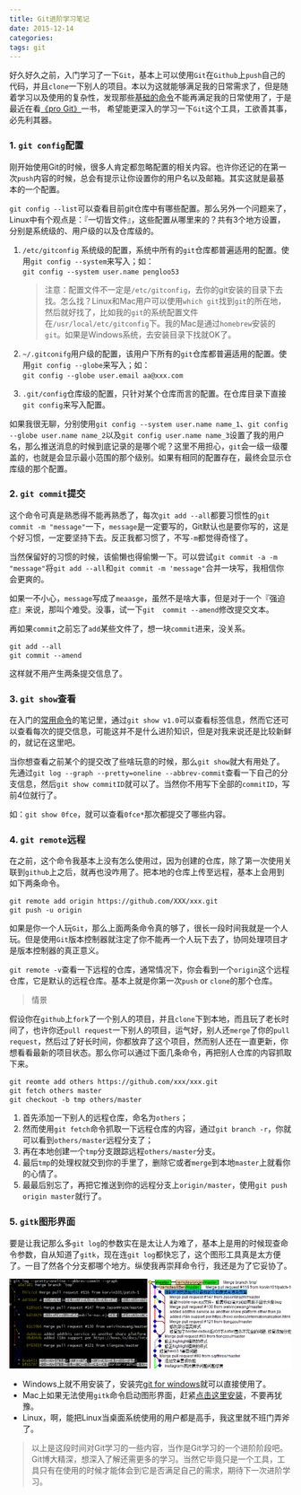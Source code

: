 ```yaml
---
title: Git进阶学习笔记
date: 2015-12-14
categories: 
tags: git
---
```


好久好久之前，入门学习了一下`Git`，基本上可以使用`Git`在`Github`上`push`自己的代码，并且`clone`一下别人的项目。本以为这就能够满足我的日常需求了，但是随着学习以及使用的复杂性，发现那些[基础的命令](/post/tools/2014-05-16-git-common)不能再满足我的日常使用了，于是最近在看[《pro Git》](http://git-scm.com/book/zh/v2)一书， 希望能更深入的学习一下`Git`这个工具，工欲善其事，必先利其器。

### 1. `git config`配置
刚开始使用Git的时候，很多人肯定都忽略配置的相关内容。也许你还记的在第一次`push`内容的时候，总会有提示让你设置你的用户名以及邮箱。其实这就是最基本的一个配置。

`git config --list`可以查看目前git仓库中有哪些配置。那么另外一个问题来了，Linux中有个观点是：『一切皆文件』，这些配置从哪里来的？共有3个地方设置，分别是系统级的、用户级的以及仓库级的。

1. `/etc/gitconfig` 系统级的配置，系统中所有的`git`仓库都普遍适用的配置。使用`git config --system`来写入；如：  
`git config --system user.name pengloo53`

	> 注意：配置文件不一定是`/etc/gitconfig`，去你的git安装的目录下去找。怎么找？Linux和Mac用户可以使用`which git`找到`git`的所在地，然后就好找了，比如我的`git`的系统配置文件在`/usr/local/etc/gitconfig`下。我的Mac是通过`homebrew`安装的`git`。如果是Windows系统，去安装目录下找就OK了。

2. `~/.gitconifg`用户级的配置，该用户下所有的`git`仓库都普遍适用的配置。使用`git config --globe`来写入；如：  
`git config --globe user.email aa@xxx.com`

3. `.git/config`仓库级的配置，只针对某个仓库而言的配置。在仓库目录下直接`git config`来写入配置。

如果我很无聊，分别使用`git config --system user.name name_1`、`git config --globe user.name name_2`以及`git config user.name name_3`设置了我的用户名，那么推送消息的时候到底记录的是哪个呢？这里不用担心，`git`会一级一级覆盖的，也就是会显示最小范围的那个级别。如果有相同的配置存在，最终会显示仓库级的那个配置。

 
### 2. `git commit`提交
这个命令可真是熟悉得不能再熟悉了，每次`git add --all`都要习惯性的`git commit -m "message"`一下，`message`是一定要写的，Git默认也是要你写的，这是个好习惯，一定要坚持下去。反正我都习惯了，不写`-m`都觉得奇怪了。

当然保留好的习惯的时候，该偷懒也得偷懒一下。可以尝试`git commit -a -m "message"`将`git add --all`和`git commit -m 'message"`合并一块写，我相信你会更爽的。

如果一不小心，`message`写成了`meaasge`，虽然不是啥大事，但是对于一个『强迫症』来说，那叫个难受。没事，试一下`git  commit --amend`修改提交文本。

再如果`commit`之前忘了`add`某些文件了，想一块`commit`进来，没关系。

```
git add --all
git commit --amend 
```

这样就不用产生两条提交信息了。

### 3. `git show`查看
在入门的[常用命令](http://lupeng.me/2014/05/16/Git%E5%B8%B8%E7%94%A8%E5%91%BD%E4%BB%A4.html)的笔记里，通过`git show v1.0`可以查看标签信息，然而它还可以查看每次的提交信息，可能这并不是什么进阶知识，但是对我来说还是比较新鲜的，就记在这里吧。

当你想查看之前某个的提交改了些啥玩意的时候，那么`git show`就大有用处了。先通过`git log --graph --pretty=oneline --abbrev-commit`查看一下自己的分支信息，然后`git show commitID`就可以了。当然你不用写下全部的`commitID`，写前4位就行了。

如：`git show 0fce`，就可以查看`0fce*`那次都提交了哪些内容。

### 4. `git remote`远程
在之前，这个命令我基本上没有怎么使用过，因为创建的仓库，除了第一次使用关联到`github`上之后，就再也没咋用了。把本地的仓库上传至远程，基本上会用到如下两条命令。

```
git remote add origin https://github.com/XXX/xxx.git
git push -u origin
```

如果是你一个人玩`Git`，那么上面两条命令真的够了，很长一段时间我就是一个人玩。但是使用`Git`版本控制器就注定了你不能再一个人玩下去了，协同处理项目才是版本控制器的真正意义。

`git remote -v`查看一下远程的仓库，通常情况下，你会看到一个`origin`这个远程仓库，它是默认的远程仓库。基本上就是你第一次`push` or `clone`的那个仓库。

> 情景

假设你在`github`上`fork`了一个别人的项目，并且`clone`下到本地，而且玩了老长时间了，也许你还`pull request`一下别人的项目，运气好，别人还`merge`了你的`pull request`，然后过了好长时间，你都放弃了这个项目，然而别人还在一直更新，你想看看最新的项目状态。那么你可以通过下面几条命令，再把别人仓库的内容抓取下来。

```
git reomte add others https://github.com/xxx/xxx.git
git fetch others master
git checkout -b tmp others/master
```

1. 首先添加一下别人的远程仓库，命名为`others`；
2. 然而使用`git fetch`命令抓取一下远程仓库的内容，通过`git branch -r`，你就可以看到`others/master`远程分支了；
3. 再在本地创建一个`tmp`分支跟踪远程`others/master`分支。
4. 最后`tmp`的处理权就交到你的手里了，删除它或者`merge`到本地`master`上就看你的心情了。
5. 最最后别忘了，再把它推送到你的远程分支上`origin/master`，使用`git push origin master`就行了。


### 5. `gitk`图形界面

要是让我记那么多`git log`的参数实在是太让人为难了，基本上是用的时候现查命令参数，自从知道了`gitk`，现在连`git log`都快忘了，这个图形工具真是太方便了。一目了然各个分支都哪个地方。纵使我再崇拜命令行，我还是为了它妥协了。

![](/image/tools/gitk02.png)

- Windows上就不用安装了，安装完[git for windows](http://git-scm.com/download/win)就可以直接使用了。
- Mac上如果无法使用`gitk`命令启动图形界面，赶紧[点击这里安装](http://stackoverflow.com/questions/17582685/install-gitk-on-ma)，不要再犹豫。
- Linux，啊，能把Linux当桌面系统使用的用户都是高手，我这里就不班门弄斧了。


> 以上是这段时间对Git学习的一些内容，当作是Git学习的一个进阶阶段吧。Git博大精深，想深入了解还需更多的学习。当然它毕竟只是一个工具，工具只有在使用的时候才能体会到它是否满足自己的需求，期待下一次进阶学习。